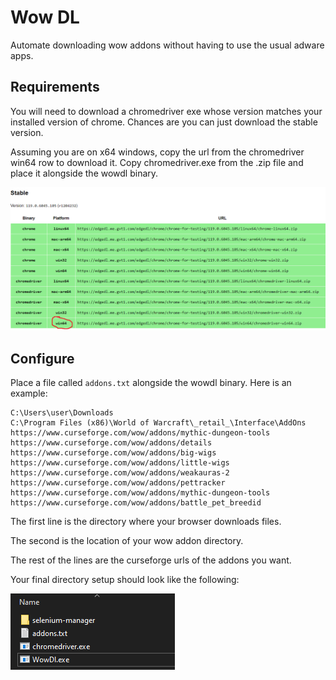 # Wow DL

Automate downloading wow addons without having to use the usual adware apps.

## Requirements

You will need to download a chromedriver exe whose version matches your installed
version of chrome. Chances are you can just download the stable version.

Assuming you are on x64 windows, copy the url from the chromedriver win64 row
to download it. Copy chromedriver.exe from the .zip file and place it alongside
the wowdl binary.

![How to download chromedriver](chromedriver.png)

## Configure

Place a file called `addons.txt` alongside the wowdl binary. Here is an example:

```
C:\Users\user\Downloads
C:\Program Files (x86)\World of Warcraft\_retail_\Interface\AddOns
https://www.curseforge.com/wow/addons/mythic-dungeon-tools
https://www.curseforge.com/wow/addons/details
https://www.curseforge.com/wow/addons/big-wigs
https://www.curseforge.com/wow/addons/little-wigs
https://www.curseforge.com/wow/addons/weakauras-2
https://www.curseforge.com/wow/addons/pettracker
https://www.curseforge.com/wow/addons/mythic-dungeon-tools
https://www.curseforge.com/wow/addons/battle_pet_breedid
```

The first line is the directory where your browser downloads files.

The second is the location of your wow addon directory.

The rest of the lines are the curseforge urls of the addons you want.

Your final directory setup should look like the following:

![Final setup](dir-setup.png)